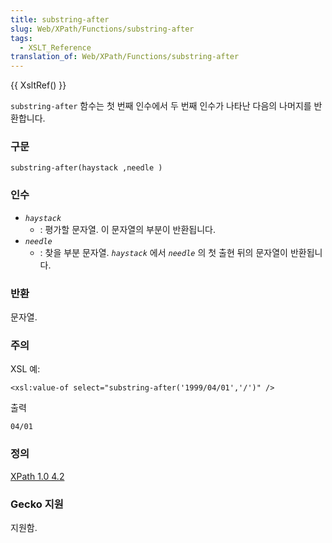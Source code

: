 ```yaml
---
title: substring-after
slug: Web/XPath/Functions/substring-after
tags:
  - XSLT_Reference
translation_of: Web/XPath/Functions/substring-after
---
```

{{ XsltRef() }}

`substring-after` 함수는 첫 번째 인수에서 두 번째 인수가 나타난 다음의 나머지를 반환합니다.

### 구문

```
substring-after(haystack ,needle )
```

### 인수

- _`haystack`_
  - : 평가할 문자열. 이 문자열의 부분이 반환됩니다.
- _`needle`_
  - : 찾을 부분 문자열.
    _`haystack`_
    에서
    _`needle`_
    의 첫 출현 뒤의 문자열이 반환됩니다.

### 반환

문자열.

### 주의

XSL 예:

```
<xsl:value-of select="substring-after('1999/04/01','/')" />
```

출력

```
04/01
```

### 정의

[XPath 1.0 4.2](http://www.w3.org/TR/xpath#function-substring-after)

### Gecko 지원

지원함.
